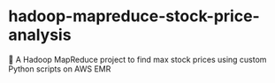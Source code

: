 # hadoop-mapreduce-stock-price-analysis
🧮 A Hadoop MapReduce project to find max stock prices using custom Python scripts on AWS EMR
